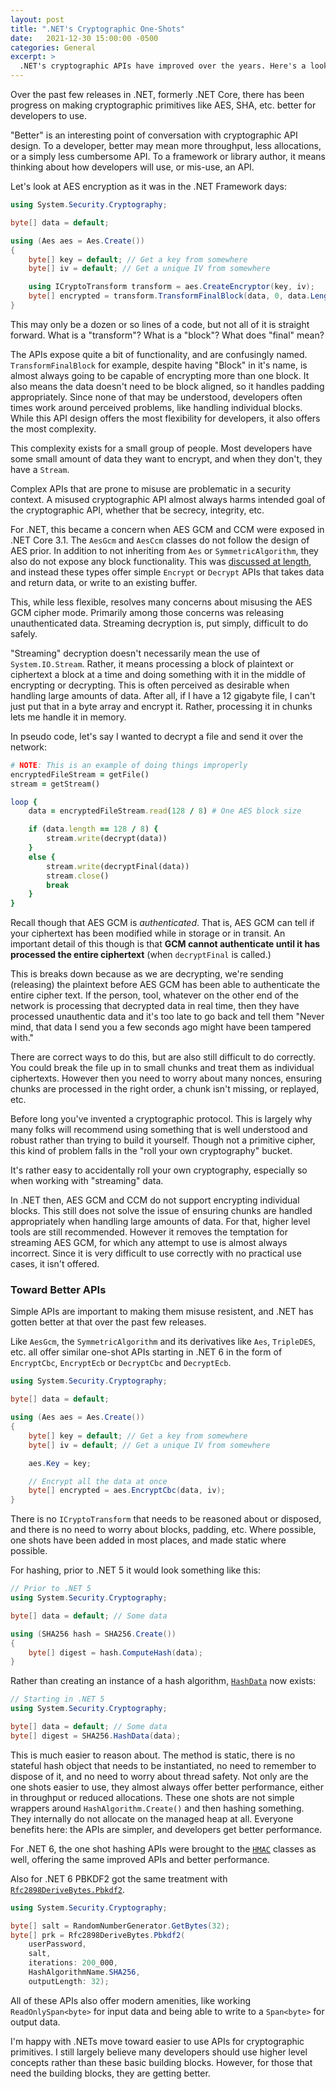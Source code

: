 ```yaml
---
layout: post
title: ".NET's Cryptographic One-Shots"
date:   2021-12-30 15:00:00 -0500
categories: General
excerpt: >
  .NET's cryptographic APIs have improved over the years. Here's a look at how.
---
```


Over the past few releases in .NET, formerly .NET Core, there has been progress
on making cryptographic primitives like AES, SHA, etc. better for developers to
use.

"Better" is an interesting point of conversation with cryptographic API design.
To a developer, better may mean more throughput, less allocations, or a simply
less cumbersome API. To a framework or library author, it means thinking about
how developers will use, or mis-use, an API.

Let's look at AES encryption as it was in the .NET Framework days:

```csharp
using System.Security.Cryptography;

byte[] data = default;

using (Aes aes = Aes.Create())
{
    byte[] key = default; // Get a key from somewhere
    byte[] iv = default; // Get a unique IV from somewhere

    using ICryptoTransform transform = aes.CreateEncryptor(key, iv);
    byte[] encrypted = transform.TransformFinalBlock(data, 0, data.Length);
}
```

This may only be a dozen or so lines of a code, but not all of it is straight
forward. What is a "transform"? What is a "block"? What does "final" mean?

The APIs expose quite a bit of functionality, and are confusingly
named. `TransformFinalBlock` for example, despite having "Block" in it's name,
is almost always going to be capable of encrypting more than one block. It also
means the data doesn't need to be block aligned, so it handles padding
appropriately. Since none of that may be understood, developers often times work
around perceived problems, like handling individual blocks. While this API design
offers the most flexibility for developers, it also offers the most complexity.

This complexity exists for a small group of people. Most developers have some
small amount of data they want to encrypt, and when they don't, they have a `Stream`.

Complex APIs that are prone to misuse are problematic in a security context.
A misused cryptographic API almost always harms intended goal of the cryptographic
API, whether that be secrecy, integrity, etc.

For .NET, this became a concern when AES GCM and CCM were exposed in .NET Core 3.1.
The `AesGcm` and `AesCcm` classes do not follow the design of AES prior. In addition
to not inheriting from `Aes` or `SymmetricAlgorithm`, they also do not expose any
block functionality. This was [discussed at length][1], and instead these types
offer simple `Encrypt` or `Decrypt` APIs that takes data and return data, or write
to an existing buffer.

This, while less flexible, resolves many concerns about misusing the AES GCM cipher
mode. Primarily among those concerns was releasing unauthenticated data.
Streaming decryption is, put simply, difficult to do safely.

"Streaming" decryption doesn't necessarily mean the use of `System.IO.Stream`.
Rather, it means processing a block of plaintext or ciphertext a block at a time
and doing something with it in the middle of encrypting or decrypting. This is
often perceived as desirable when handling large amounts of data. After all, if
I have a 12 gigabyte file, I can't just put that in a byte array and encrypt it.
Rather, processing it in chunks lets me handle it in memory.

In pseudo code, let's say I wanted to decrypt a file and send it over the network:

```ruby
# NOTE: This is an example of doing things improperly
encryptedFileStream = getFile()
stream = getStream()

loop {
    data = encryptedFileStream.read(128 / 8) # One AES block size

    if (data.length == 128 / 8) {
        stream.write(decrypt(data))
    }
    else {
        stream.write(decryptFinal(data))
        stream.close()
        break
    }
}
```

Recall though that AES GCM is _authenticated_. That is, AES GCM can tell if your
ciphertext has been modified while in storage or in transit. An important detail
of this though is that
**GCM cannot authenticate until it has processed the entire ciphertext** (when
`decryptFinal` is called.)

This is breaks down because as we are decrypting, we're sending (releasing) the
plaintext before AES GCM has been able to authenticate the entire cipher text.
If the person, tool, whatever on the other end of the network is processing that
decrypted data in real time, then they have processed unauthentic data and it's
too late to go back and tell them "Never mind, that data I send you a few seconds
ago might have been tampered with."

There are correct ways to do this, but are also still difficult to do
correctly. You could break the file up in to small chunks and treat them as individual
ciphertexts. However then you need to worry about many nonces, ensuring chunks are
processed in the right order, a chunk isn't missing, or replayed, etc.

Before long you've invented a cryptographic protocol. This is largely why many
folks will recommend using something that is well understood and robust rather
than trying to build it yourself. Though not a primitive cipher, this kind of
problem falls in the "roll your own cryptography" bucket.

It's rather easy to accidentally roll your own cryptography, especially so when
working with "streaming" data.

In .NET then, AES GCM and CCM do not support encrypting individual blocks.
This still does not solve the issue of ensuring chunks are handled appropriately
when handling large amounts of data. For that, higher level tools are still
recommended. However it removes the temptation for streaming AES GCM,
for which any attempt to use is almost always incorrect. Since it is very difficult
to use correctly with no practical use cases, it isn't offered.

### Toward Better APIs

Simple APIs are important to making them misuse resistent, and .NET has gotten
better at that over the past few releases.

Like `AesGcm`, the `SymmetricAlgorithm` and its derivatives like `Aes`,
`TripleDES`, etc. all offer similar one-shot APIs starting in .NET 6 in the form
of `EncryptCbc`, `EncryptEcb` or `DecryptCbc` and `DecryptEcb`.

```csharp
using System.Security.Cryptography;

byte[] data = default;

using (Aes aes = Aes.Create())
{
    byte[] key = default; // Get a key from somewhere
    byte[] iv = default; // Get a unique IV from somewhere

    aes.Key = key;

    // Encrypt all the data at once
    byte[] encrypted = aes.EncryptCbc(data, iv);
}
```

There is no `ICryptoTransform` that needs to be reasoned about or disposed, and
there is no need to worry about blocks, padding, etc. Where possible, one shots
have been added in most places, and made static where possible.

For hashing, prior to .NET 5 it would look something like this:

```csharp
// Prior to .NET 5
using System.Security.Cryptography;

byte[] data = default; // Some data

using (SHA256 hash = SHA256.Create())
{
    byte[] digest = hash.ComputeHash(data);
}
```

Rather than creating an instance of a hash algorithm, [`HashData`][hash] now exists:

```csharp
// Starting in .NET 5
using System.Security.Cryptography;

byte[] data = default; // Some data
byte[] digest = SHA256.HashData(data);
```

This is much easier to reason about. The method is static, there is no stateful
hash object that needs to be instantiated, no need to remember to dispose of it,
and no need to worry about thread safety. Not only are the one shots easier to
use, they almost always offer better performance, either in throughput or
reduced allocations. These one shots are not simple wrappers around
`HashAlgorithm.Create()` and then hashing something. They internally do not
allocate on the managed heap at all. Everyone benefits here: the APIs are
simpler, and developers get better performance.

For .NET 6, the one shot hashing APIs were brought to the [`HMAC`][hmac] classes as well,
offering the same improved APIs and better performance.

Also for .NET 6 PBKDF2 got the same treatment with [`Rfc2898DeriveBytes.Pbkdf2`][pbkdf2].

```csharp
using System.Security.Cryptography;

byte[] salt = RandomNumberGenerator.GetBytes(32);
byte[] prk = Rfc2898DeriveBytes.Pbkdf2(
    userPassword,
    salt,
    iterations: 200_000,
    HashAlgorithmName.SHA256,
    outputLength: 32);
```

All of these APIs also offer modern amenities, like working `ReadOnlySpan<byte>`
for input data and being able to write to a `Span<byte>` for output data.

I'm happy with .NETs move toward easier to use APIs for cryptographic primitives.
I still largely believe many developers should use higher level concepts rather
than these basic building blocks. However, for those that need the building blocks,
they are getting better.

[1]: https://github.com/dotnet/runtime/issues/27348
[pbkdf2]: https://docs.microsoft.com/en-us/dotnet/api/system.security.cryptography.rfc2898derivebytes.pbkdf2?view=net-6.0
[hmac]: https://docs.microsoft.com/en-us/dotnet/api/system.security.cryptography.hmacsha256.hashdata?view=net-6.0
[hash]: https://docs.microsoft.com/en-us/dotnet/api/system.security.cryptography.sha256.hashdata?view=net-6.0